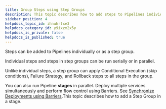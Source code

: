 ```yaml
---
title: Group Steps using Step Groups
description: This topic describes how to add steps to Pipelines individually or as a step group. Steps in a step group can be run serially or in parallel.
sidebar_position: 4
helpdocs_topic_id: ihnuhrtxe3
helpdocs_category_id: y9ixzx2x5y
helpdocs_is_private: false
helpdocs_is_published: true
---
```


Steps can be added to Pipelines individually or as a step group.

Individual steps and steps in step groups can be run serially or in parallel.

Unlike individual steps, a step group can apply Conditional Execution (skip conditions), Failure Strategy, and Rollback steps to all steps in the group.

You can also run Pipeline **stages** in parallel. Deploy multiple services simultaneously and perform flow control using Barriers. See [Synchronize Deployments using Barriers](../../cd-deployments-category/synchronize-deployments-using-barriers.md).This topic describes how to add a Step Group in a stage.
